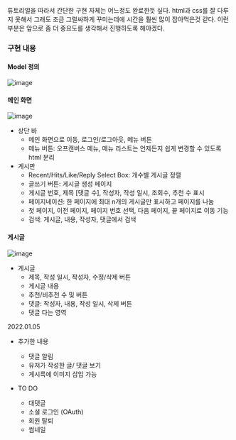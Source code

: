튜토리얼을 따라서 간단한 구현 자체는 어느정도 완료한듯 싶다. html과 css를 잘 다루지 못해서 그래도 조금 그럴싸하게 꾸미는데에 시간을 훨씬 많이 잡아먹은것 같다. 이런 부분은 앞으로 좀 더 중요도를 생각해서 진행하도록 해야겠다.

### **구현 내용**

#### **Model 정의**
![image](https://user-images.githubusercontent.com/94369511/147909455-d868bcbf-39d9-40e3-b42b-c11193e0c5b1.png)

#### **메인 화면**
![image](https://user-images.githubusercontent.com/94369511/147909437-beb12cb6-36e1-4816-8b30-e8a8696040c4.png)
-   상단 바
    -   메인 화면으로 이동, 로그인/로그아웃, 메뉴 버튼
    -   메뉴 버튼: 오프캔버스 메뉴, 메뉴 리스트는 언제든지 쉽게 변경할 수 있도록 html 분리
-   게시판
    -   Recent/Hits/Like/Reply Select Box: 개수별 게시글 정렬
    -   글쓰기 버튼: 게시글 생성 페이지
    -   게시글 번호, 제목 \[댓글 수\], 작성자, 작성 일시, 조회수, 추천 수 표시
    -   페이지네이션: 한 페이지에 최대 n개의 게시글만 표시하고 페이지를 나눔
      -   첫 페이지, 이전 페이지, 페이지 번호 선택, 다음 페이지, 끝 페이지로 이동 기능
    -   검색: 게시글, 내용, 작성자, 댓글에서 검색

#### **게시글**
![image](https://user-images.githubusercontent.com/94369511/147909449-a5645445-7813-47c0-889f-07143894d440.png)

-   게시글
    -   제목, 작성 일시, 작성자, 수정/삭제 버튼
    -   게시글 내용
    -   추천/비추천 수 및 버튼
    -   댓글: 작성자, 내용, 작성 일시, 삭제 버튼
    -   댓글 다는 영역

2022.01.05
-   추가한 내용
    -   댓글 알림
    -   유저가 작성한 글/ 댓글 보기
    -   게시륵에 이미지 삽입 가능

-   TO DO
    -   대댓글
    -   소셜 로그인 (OAuth)
    -   회원 탈퇴
    -   썸네일
